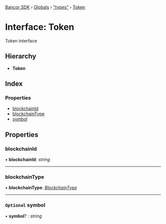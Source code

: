 [Bancor SDK](../README.md) › [Globals](../globals.md) › ["types"](../modules/_types_.md) › [Token](_types_.token.md)

# Interface: Token

Token interface

## Hierarchy

* **Token**

## Index

### Properties

* [blockchainId](_types_.token.md#blockchainid)
* [blockchainType](_types_.token.md#blockchaintype)
* [symbol](_types_.token.md#optional-symbol)

## Properties

###  blockchainId

• **blockchainId**: *string*

___

###  blockchainType

• **blockchainType**: *[BlockchainType](../enums/_types_.blockchaintype.md)*

___

### `Optional` symbol

• **symbol**? : *string*
